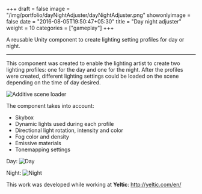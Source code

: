 +++
draft = false
image = "/img/portfolio/dayNightAdjuster/dayNightAdjuster.png"
showonlyimage = false
date = "2016-08-05T19:50:47+05:30"
title = "Day night adjuster"
weight = 10
categories = ["gameplay"]
+++

A reusable Unity component to create lighting setting profiles for day or night.

<!--more-->

***

This component was created to enable the lighting artist to create two lighting profiles: one for the day and one for the night. After the profiles were created, different lighting settings could be loaded on the scene depending on the time of day desired.

![Additive scene loader][1]

The component takes into account:

* Skybox
* Dynamic lights used during each profile
* Directional light rotation, intensity and color
* Fog color and density
* Emissive materials
* Tonemapping settings

Day:
![Day][2]

Night:
![Night][3]

This work was developed while working at **Yeltic**: http://yeltic.com/en/

[1]: /img/portfolio/dayNightAdjuster/dayNightAdjuster.png#center-resize "Day night adjuster component"
[2]: /img/portfolio/dayNightAdjuster/dayNightAdjuster_day.gif#center-resize "Scene during day"
[3]: /img/portfolio/dayNightAdjuster/dayNightAdjuster_night.gif#center-resize "Scene during night"

